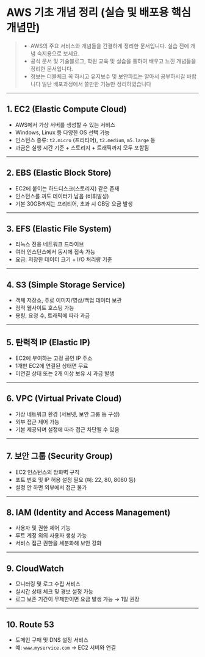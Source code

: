 # AWS 기초 개념 정리 (실습 및 배포용 핵심 개념만)

> - AWS의 주요 서비스와 개념들을 간결하게 정리한 문서입니다. 실습 전에 개념 숙지용으로 보세요.
> - 공식 문서 및 기술블로그, 학원 교육 및 실습을 통하여 배우고 느낀 개념들을 정리한 문서입니다.
> - 정보는 더블체크 꼭 하시고 유지보수 및 보안파트는 알아서 공부하시길 바랍니다 일단 배포과정에서 쓸만한 기능만 정리하였습니다

---

## 1. EC2 (Elastic Compute Cloud)
- AWS에서 가상 서버를 생성할 수 있는 서비스
- Windows, Linux 등 다양한 OS 선택 가능
- 인스턴스 종류: `t2.micro` (프리티어), `t2.medium`, `m5.large` 등
- 과금은 실행 시간 기준 + 스토리지 + 트래픽까지 모두 포함됨

---

## 2. EBS (Elastic Block Store)
- EC2에 붙이는 하드디스크(스토리지) 같은 존재
- 인스턴스를 꺼도 데이터가 남음 (비휘발성)
- 기본 30GB까지는 프리티어, 초과 시 GB당 요금 발생

---

## 3. EFS (Elastic File System)
- 리눅스 전용 네트워크 드라이브
- 여러 인스턴스에서 동시에 접속 가능
- 요금: 저장한 데이터 크기 + I/O 처리량 기준

---

## 4. S3 (Simple Storage Service)
- 객체 저장소, 주로 이미지/영상/백업 데이터 보관
- 정적 웹사이트 호스팅 가능
- 용량, 요청 수, 트래픽에 따라 과금

---

## 5. 탄력적 IP (Elastic IP)
- EC2에 부여하는 고정 공인 IP 주소
- 1개만 EC2에 연결된 상태면 무료
- 미연결 상태 또는 2개 이상 보유 시 과금 발생

---

## 6. VPC (Virtual Private Cloud)
- 가상 네트워크 환경 (서브넷, 보안 그룹 등 구성)
- 외부 접근 제어 가능
- 기본 제공되며 설정에 따라 접근 차단될 수 있음

---

## 7. 보안 그룹 (Security Group)
- EC2 인스턴스의 방화벽 규칙
- 포트 번호 및 IP 허용 설정 필요 (예: 22, 80, 8080 등)
- 설정 안 하면 외부에서 접근 불가

---

## 8. IAM (Identity and Access Management)
- 사용자 및 권한 제어 기능
- 루트 계정 외의 사용자 생성 가능
- 서비스 접근 권한을 세분화해 보안 강화

---

## 9. CloudWatch
- 모니터링 및 로그 수집 서비스
- 실시간 상태 체크 및 경보 설정 가능
- 로그 보존 기간이 무제한이면 요금 발생 가능 → 1일 권장

---

## 10. Route 53
- 도메인 구매 및 DNS 설정 서비스
- 예: `www.myservice.com` → EC2 서버와 연결
